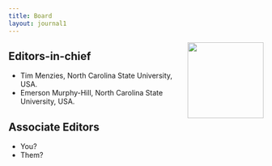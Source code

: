 ```yaml
---
title: Board
layout: journal1
---
```


<img src="{{site.url}}/img/gd.png" width=150 align=right>

## Editors-in-chief

+ Tim Menzies, North Carolina State University, USA.
+ Emerson Murphy-Hill, North Carolina State University, USA.

## Associate Editors

+ You?
+ Them?
